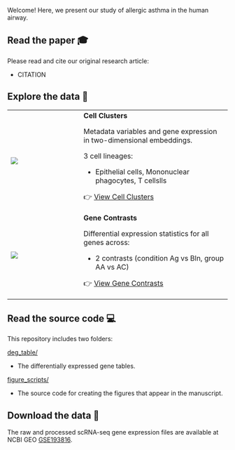 Welcome! Here, we present our study of allergic asthma in the human airway.

## Read the paper :mortar_board: 

Please read and cite our original research article:

- CITATION


## Explore the data :microscope: 
<table>
<tr>
<td width="33%">
<a href="https://villani.mgh.harvard.edu/allergy-asthma/app/?ds=AEC_data&gene=MAL&groupby=none">
<img src="https://user-images.githubusercontent.com/209714/208189301-54950cab-9d7e-46e4-ba95-6f18e0bae550.png"></img>
</a>
</td>
<td>
<b>Cell Clusters</b>

Metadata variables and gene expression in two-dimensional embeddings.

3 cell lineages:

- Epithelial cells, Mononuclear phagocytes, T cellslls

:point_right: <a href="https://villani.mgh.harvard.edu/allergy-asthma/app/?ds=AEC_data&gene=MAL&groupby=none">View Cell Clusters</a>
</td>
</tr>
<tr>
<td>
<a href="https://villani.mgh.harvard.edu/allergy-asthma/gene-contrasts/">
<img src="https://user-images.githubusercontent.com/209714/208189495-d2c43409-d81e-4e06-86b8-5567ac79dc36.png"></img>
</a>
</td>
<td>
<b>Gene Contrasts</b>

Differential expression statistics for all genes across:

- 2 contrasts (condition Ag vs Bln, group AA vs AC)

:point_right: <a href="https://villani.mgh.harvard.edu/allergy-asthma/gene-contrasts/">View Gene Contrasts</a>
</td>
</tr>
</table>


## Read the source code &#x1F4BB;

This repository includes two folders:

[deg_table/][deg_table]
- The differentially expressed gene tables.

[figure_scripts/][figure_scripts]
- The source code for creating the figures that appear in the manuscript.

[deg_table]: https://github.com/villani-lab/ircolitis/tree/main/deg_table
[figure_scripts]: https://github.com/villani-lab/ircolitis/tree/main/figure_scripts


## Download the data &#x1F4BE;

The raw and processed scRNA-seq gene expression files are available at NCBI GEO
[GSE193816].

[GSE193816]: https://www.ncbi.nlm.nih.gov/geo/query/acc.cgi?acc=GSE193816
